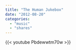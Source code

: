 ```yaml
---
title: "The Human Jukebox"
date: "2012-08-20"
categories:
  - "music"
  - "shares"
---
```


{{< youtube Pbdewwtm70w >}}
